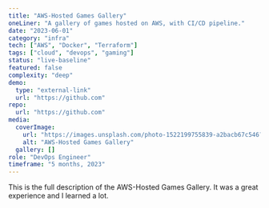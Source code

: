 ```yaml
---
title: "AWS-Hosted Games Gallery"
oneLiner: "A gallery of games hosted on AWS, with CI/CD pipeline."
date: "2023-06-01"
category: "infra"
tech: ["AWS", "Docker", "Terraform"]
tags: ["cloud", "devops", "gaming"]
status: "live-baseline"
featured: false
complexity: "deep"
demo:
  type: "external-link"
  url: "https://github.com"
repo:
  url: "https://github.com"
media:
  coverImage:
    url: "https://images.unsplash.com/photo-1522199755839-a2bacb67c546?q=80&w=2072&auto=format&fit=crop&ixlib=rb-4.0.3&ixid=M3wxMjA3fDB8MHxwaG90by1wYWdlfHx8fGVufDB8fHx8fA%3D%3D"
    alt: "AWS-Hosted Games Gallery"
  gallery: []
role: "DevOps Engineer"
timeframe: "5 months, 2023"
---
```


This is the full description of the AWS-Hosted Games Gallery. It was a great experience and I learned a lot.
